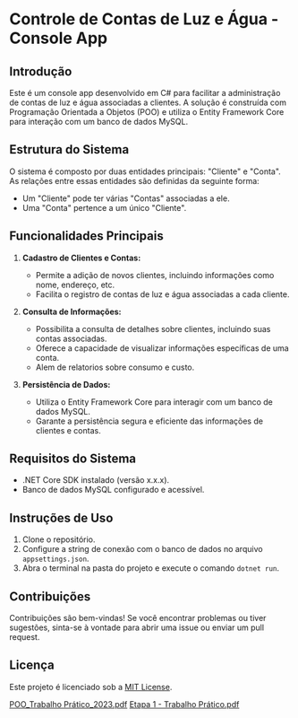 # Controle de Contas de Luz e Água - Console App

## Introdução
Este é um console app desenvolvido em C# para facilitar a administração de contas de luz e água associadas a clientes. A solução é construída com Programação Orientada a Objetos (POO) e utiliza o Entity Framework Core para interação com um banco de dados MySQL.

## Estrutura do Sistema
O sistema é composto por duas entidades principais: "Cliente" e "Conta". As relações entre essas entidades são definidas da seguinte forma:

- Um "Cliente" pode ter várias "Contas" associadas a ele.
- Uma "Conta" pertence a um único "Cliente".

## Funcionalidades Principais
1. **Cadastro de Clientes e Contas:**
   - Permite a adição de novos clientes, incluindo informações como nome, endereço, etc.
   - Facilita o registro de contas de luz e água associadas a cada cliente.

2. **Consulta de Informações:**
   - Possibilita a consulta de detalhes sobre clientes, incluindo suas contas associadas.
   - Oferece a capacidade de visualizar informações específicas de uma conta.
   - Alem de relatorios sobre consumo e custo.

3. **Persistência de Dados:**
   - Utiliza o Entity Framework Core para interagir com um banco de dados MySQL.
   - Garante a persistência segura e eficiente das informações de clientes e contas.

## Requisitos do Sistema
- .NET Core SDK instalado (versão x.x.x).
- Banco de dados MySQL configurado e acessível.

## Instruções de Uso
1. Clone o repositório.
2. Configure a string de conexão com o banco de dados no arquivo `appsettings.json`.
3. Abra o terminal na pasta do projeto e execute o comando `dotnet run`.

## Contribuições
Contribuições são bem-vindas! Se você encontrar problemas ou tiver sugestões, sinta-se à vontade para abrir uma issue ou enviar um pull request.

## Licença
Este projeto é licenciado sob a [MIT License](LICENSE).

[POO_Trabalho Prático_2023.pdf](https://github.com/Davi-OS/TrabalhoPOO/files/13642350/POO_Trabalho.Pratico_2023.pdf)
[Etapa 1 - Trabalho Prático.pdf](https://github.com/Davi-OS/TrabalhoPOO/files/13642349/Etapa.1.-.Trabalho.Pratico.pdf)
